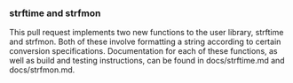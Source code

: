 ### strftime and strfmon

This pull request implements two new functions to the user library, strftime and strfmon. Both of these involve formatting a string according to certain conversion specifications. Documentation for each of these functions, as well as build and testing instructions, can be found in docs/strftime.md and docs/strfmon.md. 
